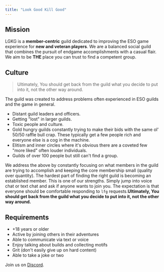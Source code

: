 ```yaml
---
title: "Look Good Kill Good"
---
```


## Mission

LGKG is a **member-centric** guild dedicated to improving the ESO game experience for **new and veteran players**. We are a balanced social guild that combines the pursuit of endgame accomplishments with a casual flair. We aim to be **THE** place you can trust to find a competent group.

## Culture

> Ultimately, You should get back from the guild what you decide to put into it, not the other way around.

The guild was created to address problems often experienced in ESO guilds and the game in general.

- Distant guild leaders and officers.
- Getting "lost" in larger guilds.
- Toxic people and culture.
- Gold hungry guilds constantly trying to make their bids with the same ol' 50/50 raffle bull crap. These typically get a few people rich and everyone else is a cog in the machine.
- Elitism and inner circles where it's obvious there are a coveted few "more liked" often louder individuals.
- Guilds of over 100 people but still can't find a group.

We address the above by constantly focusing on what members in the guild are trying to accomplish and keeping the core membership small (quality over quantity). The hardest part of finding the right guild is becoming an established member. This is one of our strengths. Simply jump into voice chat or text chat and ask if anyone wants to join you. The expectation is that everyone should be comfortable responding to `lfg` requests.**Ultimately, You should get back from the guild what you decide to put into it, not the other way around.**

## Requirements

- +18 years or older
- Active by joining others in their adventures
- Able to communicate via text or voice
- Enjoy talking about builds and collecting motifs
- Grit (don't easily give up on hard content)
- Able to take a joke or two

Join us on [Discord](https://discord.gg/SZbHYNKDKF).

